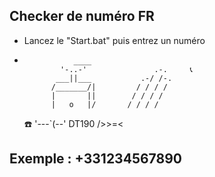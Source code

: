 ## Checker de numéro FR

- Lancez le "Start.bat" puis entrez un numéro

-                ____
              '-..-'               .-.     📞
             ___||___           .-/ /-.
            /_______/|         / / / /
            |       ||        / / / /
            |   o   |/       / / / / 
   ☎️       '---`(--' DT190 />>=< 



## Exemple : +331234567890
